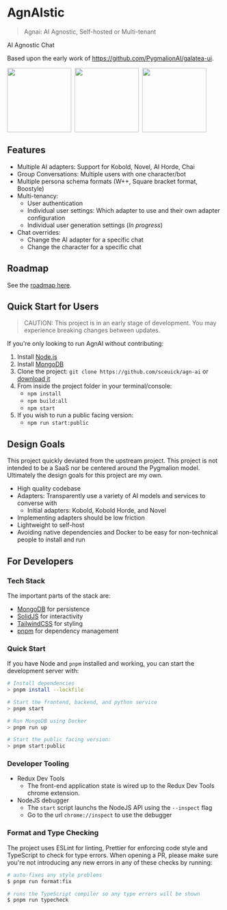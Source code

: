 # AgnAIstic

> Agnai: AI Agnostic, Self-hosted or Multi-tenant

AI Agnostic Chat

Based upon the early work of https://github.com/PygmalionAI/galatea-ui.

<div style="display: flex; flex-direction: row; gap: 0.5rem;" >
<img src="https://github.com/sceuick/agn-ai/blob/dev/screenshots/chat.png?raw=true" height="150">
<img src="https://github.com/sceuick/agn-ai/blob/dev/screenshots/persona.png?raw=true" height="150">
<img src="https://github.com/sceuick/agn-ai/blob/dev/screenshots/settings.png?raw=true" height="150">
</div>

## Features

- Multiple AI adapters: Support for Kobold, Novel, AI Horde, Chai
- Group Conversations: Multiple users with one character/bot
- Multiple persona schema formats (W++, Square bracket format, Boostyle)
- Multi-tenancy:
  - User authentication
  - Individual user settings: Which adapter to use and their own adapter configuration
  - Individual user generation settings (_In progress_)
- Chat overrides:
  - Change the AI adapter for a specific chat
  - Change the character for a specific chat

## Roadmap

See the [roadmap here](https://github.com/users/sceuick/projects/1).

## Quick Start for Users

> CAUTION: This project is in an early stage of development. You may experience breaking changes between updates.

If you're only looking to run AgnAI without contributing:

1. Install [Node.js](https://nodejs.org/en/download/)
2. Install [MongoDB](https://www.mongodb.com/docs/manual/installation/)
3. Clone the project: `git clone https://github.com/sceuick/agn-ai` or [download it](https://github.com/sceuick/agn-ai/archive/refs/heads/dev.zip)
4. From inside the project folder in your terminal/console:
   - `npm install`
   - `npm build:all`
   - `npm start`
5. If you wish to run a public facing version:
   - `npm run start:public`

## Design Goals

This project quickly deviated from the upstream project. This project is not intended to be a SaaS nor be centered around the Pygmalion model.  
Ultimately the design goals for this project are my own.

- High quality codebase
- Adapters: Transparently use a variety of AI models and services to converse with
  - Initial adapters: Kobold, Kobold Horde, and Novel
- Implementing adapters should be low friction
- Lightweight to self-host
- Avoiding native dependencies and Docker to be easy for non-technical people to install and run

## For Developers

### Tech Stack

The important parts of the stack are:

- [MongoDB](https://www.mongodb.com/docs/manual/installation/) for persistence
- [SolidJS](https://www.solidjs.com/) for interactivity
- [TailwindCSS](https://tailwindcss.com/) for styling
- [pnpm](https://pnpm.io/) for dependency management

### Quick Start

If you have Node and `pnpm` installed and working, you can start the development server with:

```bash
# Install dependencies
> pnpm install --lockfile

# Start the frontend, backend, and python service
> pnpm start

# Run MongoDB using Docker
> pnpm run up

# Start the public facing version:
> pnpm start:public
```

### Developer Tooling

- Redux Dev Tools
  - The front-end application state is wired up to the Redux Dev Tools chrome extension.
- NodeJS debugger
  - The `start` script launchs the NodeJS API using the `--inspect` flag
  - Go to the url `chrome://inspect` to use the debugger

### Format and Type Checking

The project uses ESLint for linting, Prettier for enforcing code style and TypeScript to check for type errors. When opening a PR, please make sure you're not introducing any new errors in any of these checks by running:

```bash
# auto-fixes any style problems
$ pnpm run format:fix

# runs the TypeScript compiler so any type errors will be shown
$ pnpm run typecheck
```
